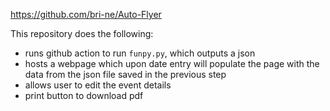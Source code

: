 [https://github.com/bri-ne/Auto-Flyer
](https://bri-ne.github.io/Auto-Flyer/)

This repository does the following: 
- runs github action to run `funpy.py`, which outputs a json
- hosts a webpage which upon date entry will populate the page with the data from the json file saved in the previous step
- allows user to edit the event details
- print button to download pdf 

